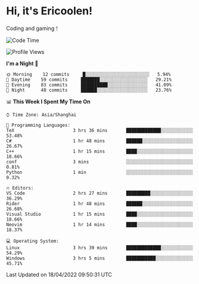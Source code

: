# Hi, it's Ericoolen!
Coding and gaming！

<!--START_SECTION:waka-->
![Code Time](http://img.shields.io/badge/Code%20Time-209%20hrs%2047%20mins-blue)

![Profile Views](http://img.shields.io/badge/Profile%20Views-0-blue)

**I'm a Night 🦉** 

```text
🌞 Morning    12 commits     █░░░░░░░░░░░░░░░░░░░░░░░░   5.94% 
🌆 Daytime    59 commits     ███████░░░░░░░░░░░░░░░░░░   29.21% 
🌃 Evening    83 commits     ██████████░░░░░░░░░░░░░░░   41.09% 
🌙 Night      48 commits     ██████░░░░░░░░░░░░░░░░░░░   23.76%

```


📊 **This Week I Spent My Time On** 

```text
⌚︎ Time Zone: Asia/Shanghai

💬 Programming Languages: 
TeX                      3 hrs 36 mins       █████████████░░░░░░░░░░░░   53.48% 
C#                       1 hr 48 mins        ██████░░░░░░░░░░░░░░░░░░░   26.67% 
C++                      1 hr 15 mins        ████░░░░░░░░░░░░░░░░░░░░░   18.66% 
conf                     3 mins              ░░░░░░░░░░░░░░░░░░░░░░░░░   0.81% 
Python                   1 min               ░░░░░░░░░░░░░░░░░░░░░░░░░   0.32%

🔥 Editors: 
VS Code                  2 hrs 27 mins       █████████░░░░░░░░░░░░░░░░   36.29% 
Rider                    1 hr 48 mins        ██████░░░░░░░░░░░░░░░░░░░   26.68% 
Visual Studio            1 hr 15 mins        ████░░░░░░░░░░░░░░░░░░░░░   18.66% 
Neovim                   1 hr 14 mins        ████░░░░░░░░░░░░░░░░░░░░░   18.37%

💻 Operating System: 
Linux                    3 hrs 39 mins       █████████████░░░░░░░░░░░░   54.29% 
Windows                  3 hrs 5 mins        ███████████░░░░░░░░░░░░░░   45.71%

```


 Last Updated on 18/04/2022 09:50:31 UTC
<!--END_SECTION:waka-->

